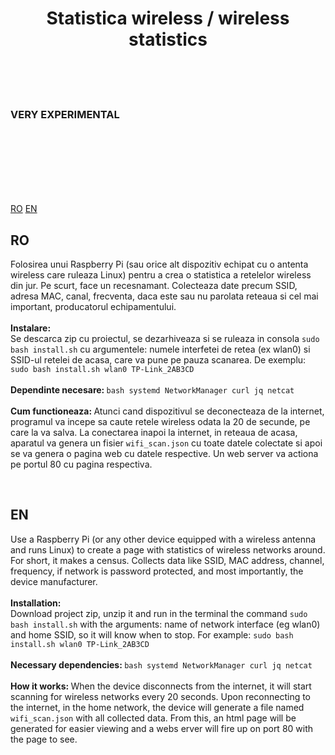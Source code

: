 <center>
  <h1>Statistica wireless /  wireless statistics </h1>
</center>

<br><br><br>
### VERY EXPERIMENTAL

<br><br><br><br><br><br>

[RO](#RO)
[EN](#EN)

## RO
Folosirea unui Raspberry Pi (sau orice alt dispozitiv echipat cu o antenta wireless care ruleaza Linux) pentru a crea o statistica a retelelor wireless din jur. Pe scurt, face un recesnamant.
Colecteaza date precum SSID, adresa MAC, canal, frecventa, daca este sau nu parolata reteaua si cel mai important, producatorul echipamentului.
<br>
<br>
<b> Instalare: </b>
<br>
Se descarca zip cu proiectul, se dezarhiveaza si se ruleaza in consola ```sudo bash install.sh``` cu argumentele: numele interfetei de retea (ex wlan0) si SSID-ul retelei de acasa, care va pune pe pauza scanarea. De exemplu: ```sudo bash install.sh wlan0 TP-Link_2AB3CD```
<br>
<br>
<b> Dependinte necesare: </b> ```bash systemd NetworkManager curl jq netcat```
<br>
<br>
<b> Cum functioneaza: </b>
Atunci cand dispozitivul se deconecteaza de la internet, programul va incepe sa caute retele wireless odata la 20 de secunde, pe care la va salva. La conectarea inapoi la internet, in reteaua de acasa, aparatul va genera un fisier ```wifi_scan.json``` cu toate datele colectate si apoi se va genera o pagina web cu datele respective. Un web server va actiona pe portul 80 cu pagina respectiva.

<br>

## EN
Use a Raspberry Pi (or any other device equipped with a wireless antenna and runs Linux) to create a page with statistics of wireless networks around. For short, it makes a census.
Collects data like SSID, MAC address, channel, frequency, if network is password protected, and most importantly, the device manufacturer.
<br>
<br>
<b> Installation: </b>
<br>
Download project zip, unzip it and run in the terminal the command ```sudo bash install.sh``` with the arguments: name of network interface (eg wlan0) and home SSID, so it will know when to stop. For example: ```sudo bash install.sh wlan0 TP-Link_2AB3CD```
<br>
<br>
<b> Necessary dependencies: </b> ```bash systemd NetworkManager curl jq netcat```
<br>
<br>
<b> How it works: </b>
When the device disconnects from the internet, it will start scanning for wireless networks every 20 seconds. Upon reconnecting to the internet, in the home network, the device will generate a file named ```wifi_scan.json``` with all collected data. From this, an html page will be generated for easier viewing and a webs erver will fire up on port 80 with the page to see.

